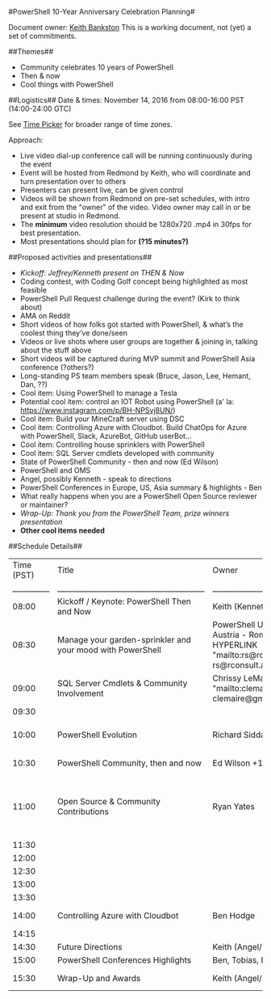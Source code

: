 #PowerShell 10-Year Anniversary Celebration Planning#

Document owner: [Keith Bankston](mailto:keithb@Microsoft.com)
This is a working document, not (yet) a set of commitments. 


##Themes##
* Community celebrates 10 years of PowerShell
* Then & now
* Cool things with PowerShell

##Logistics##
Date & times: 
November 14, 2016 from 08:00-16:00 PST (14:00-24:00 GTC)

See [Time Picker](http://www.timeanddate.com/worldclock/meetingtime.html?iso=20161114&p1=234&p2=240&p3=236&p4=69&p5=179&p6=70&p7=197) for broader range of time zones.

Approach: 

* Live video dial-up conference call will be running continuously during the event
* Event will be hosted from Redmond by Keith, who will coordinate and turn presentation over to others
* Presenters can present live, can be given control
* Videos will be shown from Redmond on pre-set schedules, with intro and exit from the "owner" of the video. 
Video owner may call in or be present at studio in Redmond. 
* The __minimum__ video resolution should be 1280x720 .mp4 in 30fps for best presentation. 
* Most presentations should plan for **(?15 minutes?)**



##Proposed activities and presentations##
* _Kickoff: Jeffrey/Kenneth present on THEN & Now_
* Coding contest, with Coding Golf concept being highlighted as most feasible
* PowerShell Pull Request challenge during the event? (Kirk to think about)
* AMA on Reddit
* Short videos of how folks got started with PowerShell, & what’s the coolest thing they’ve done/seen
* Videos or live shots where user groups are together & joining in, talking about the stuff above
* Short videos will be captured during MVP summit and PowerShell Asia conference (?others?)
* Long-standing PS team members speak (Bruce, Jason, Lee, Hemant, Dan, ??)
* Cool item: Using PowerShell to manage a Tesla
* Potential cool item: control an IOT Robot using PowerShell (a' la: https://www.instagram.com/p/BH-NPSvj8UN/)
* Cool item: Build your MineCraft server using DSC
* Cool item: Controlling Azure with Cloudbot. Build ChatOps for Azure with PowerShell, Slack, AzureBot, GitHub userBot...
* Cool item: Controlling house sprinklers with PowerShell
* Cool item: SQL Server cmdlets developed with community
* State of PowerShell Community - then and now (Ed Wilson)
* PowerShell and OMS
* Angel, possibly Kenneth - speak to directions
* PowerShell Conferences in Europe, US, Asia summary & highlights - Ben
* What really happens when you are a PowerShell Open Source reviewer or maintainer? 
* _Wrap-Up: Thank you from the PowerShell Team, prize winners presentation_
* **Other cool items needed**

##Schedule Details##

<table> 
<tr> 
<td> Time (PST)</td> 
<td> Title </td>
<td> Owner</td>
<td> Description</td>
</tr>
<tr> 
<td>__________</td>
<td>________________________________________</td> 
<td>____________________</td>
<td>____________________________________________________________</td>
</tr> 
<tr> 
<td>08:00</td> 
<td>Kickoff / Keynote: PowerShell Then and Now</td>
<td>Keith (Kenneth/Jeffrey)</td>
<td>30 minute kickoff with Jeffrey & Kenneth talking</td>
</tr> 
<tr> 
<td>08:30</td> 
<td>Manage your garden-sprinkler and your mood with PowerShell</td>
<td>PowerShell Usergroup Austria - Roman Stadlmair  HYPERLINK "mailto:rs@rconsult.at" rs@rconsult.at</td>
<td>This session is about simplification and making your life easier with one-liners. You will see gardens, dwarfs, scripts and people with changed moods - all done through the magic of PowerShell.</td>
<td></td>
</tr> 
<tr> 
<td>09:00</td> 
<td>SQL Server Cmdlets & Community Involvement</td>
<td>Chrissy LeMaire  HYPERLINK "mailto:clemaire@gmail.com" clemaire@gmail.com</td>
<td>Working with SQL MVP Aaron ( HYPERLINK "mailto:aaron@sqlvariant.com" aaron@sqlvariant.com), preparing a video</td>
</tr> 
<tr> 
<td>09:30</td> 
<td></td>
<td></td>
<td></td>
</tr> 
<tr> 
<td>10:00</td> 
<td>PowerShell Evolution</td>
<td>Richard Siddaway</td>
<td>Using [ADSI] scripting vs AD cmdlets, 
Using WMI vs networking and/or storage cmdlets, 
Using long running scripts vs Jobs
</td>
</tr> 
<tr> 
<td>10:30</td> 
<td>PowerShell Community, then and now</td>
<td>Ed Wilson +1</td>
<td>Ed Wilson (the __Scripting Guy__) and an MVP about state of Posh community then and now </td>
</tr> 
<tr> 
<td>11:00</td> 
<td>Open Source & Community Contributions</td>
<td>Ryan Yates</td>
<td>Community contributions, beyond PowerShell. 
How is the input being handled. 
PS GitHub “committee” speaking to how they do their job.
Maybe we could use the video of Jeffrey Snover announcing Open Sourced PowerShell.
PowerShell Gallery, easy to use & how – Ryan Yates on modules he finds the most useful from the Gallery
</td>
</tr> 
<tr> 
<td>11:30</td> 
<td></td>
<td></td>
<td></td>
</tr> 
<tr> 
<td>12:00</td> 
<td></td>
<td></td>
<td></td>
</tr> 
<tr> 
<td>12:30</td> 
<td></td>
<td></td>
<td></td>
</tr> 
<tr> 
<td>13:00</td> 
<td></td>
<td></td>
<td></td>
</tr> 
<tr> 
<td>13:30</td> 
<td></td>
<td></td>
<td></td>
</tr> 
<tr> 
<td>14:00</td> 
<td>Controlling Azure with Cloudbot</td>
<td>Ben Hodge</td>
<td>Build ChatOps for Azure with PowerShell, Slack, AzureBot, GitHub userBot</td>
</tr> 
<td>14:15</td> 
<td></td>
<td></td>
<td></td>
</tr> 
<tr> 
<td>14:30</td> 
<td>Future Directions</td>
<td>Keith (Angel/Kenneth)</td>
<td>Where is PowerShell headed next?</td>
</tr> 
<tr> 
<td>15:00</td> 
<td>PowerShell Conferences Highlights</td>
<td>Ben, Tobias, Don</td>
<td>**TBD**</td>
</tr> 
<tr> 
<td>15:30</td> 
<td>Wrap-Up and Awards</td>
<td>Keith (Angel/Kenneth)</td>
<td>Awards for any contests, and sendoff from the PowerShell team.</td>
</tr> 







